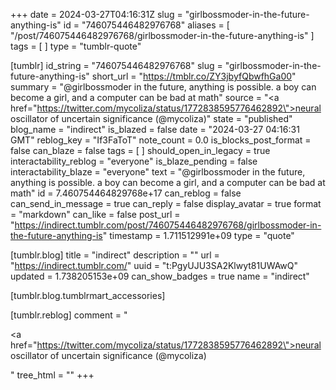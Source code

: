 +++
date = 2024-03-27T04:16:31Z
slug = "girlbossmoder-in-the-future-anything-is"
id = "746075446482976768"
aliases = [ "/post/746075446482976768/girlbossmoder-in-the-future-anything-is" ]
tags = [ ]
type = "tumblr-quote"

[tumblr]
id_string = "746075446482976768"
slug = "girlbossmoder-in-the-future-anything-is"
short_url = "https://tmblr.co/ZY3jbyfQbwfhGa00"
summary = "@girlbossmoder in the future, anything is possible. a boy can become a girl, and a computer can be bad at math"
source = "<a href=\"https://twitter.com/mycoliza/status/1772838595776462892\">neural oscillator of uncertain significance (@mycoliza)</a>"
state = "published"
blog_name = "indirect"
is_blazed = false
date = "2024-03-27 04:16:31 GMT"
reblog_key = "If3FaToT"
note_count = 0.0
is_blocks_post_format = false
can_blaze = false
tags = [ ]
should_open_in_legacy = true
interactability_reblog = "everyone"
is_blaze_pending = false
interactability_blaze = "everyone"
text = "@girlbossmoder in the future, anything is possible. a boy can become a girl, and a computer can be bad at math"
id = 7.460754464829768e+17
can_reblog = false
can_send_in_message = true
can_reply = false
display_avatar = true
format = "markdown"
can_like = false
post_url = "https://indirect.tumblr.com/post/746075446482976768/girlbossmoder-in-the-future-anything-is"
timestamp = 1.711512991e+09
type = "quote"

[tumblr.blog]
title = "indirect"
description = ""
url = "https://indirect.tumblr.com/"
uuid = "t:PgyUJU3SA2Klwyt81UWAwQ"
updated = 1.738205153e+09
can_show_badges = true
name = "indirect"

[tumblr.blog.tumblrmart_accessories]

[tumblr.reblog]
comment = "<p><a href=\"https://twitter.com/mycoliza/status/1772838595776462892\">neural oscillator of uncertain significance (@mycoliza)</a></p>"
tree_html = ""
+++
